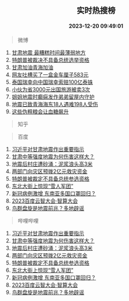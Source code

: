 <div align="center"><h2>实时热搜榜</h2><h4>2023-12-20 09:49:01</h4></div>

> 微博  

1. [甘肃地震 最糟糕时间最薄弱地方](https://s.weibo.com/weibo?q=%E7%94%98%E8%82%83%E5%9C%B0%E9%9C%87%20%E6%9C%80%E7%B3%9F%E7%B3%95%E6%97%B6%E9%97%B4%E6%9C%80%E8%96%84%E5%BC%B1%E5%9C%B0%E6%96%B9&t=31&band_rank=1&Refer=top)<br />
2. [特朗普被裁决不具备总统选举资格](https://s.weibo.com/weibo?q=%23%E7%89%B9%E6%9C%97%E6%99%AE%E8%A2%AB%E8%A3%81%E5%86%B3%E4%B8%8D%E5%85%B7%E5%A4%87%E6%80%BB%E7%BB%9F%E9%80%89%E4%B8%BE%E8%B5%84%E6%A0%BC%23&t=31&band_rank=2&Refer=top)<br />
3. [甘肃加油青海加油](https://s.weibo.com/weibo?q=%23%E7%94%98%E8%82%83%E5%8A%A0%E6%B2%B9%E9%9D%92%E6%B5%B7%E5%8A%A0%E6%B2%B9%23&t=31&band_rank=3&Refer=top)<br />
4. [网友吐槽买了一盒金车厘子583元](https://s.weibo.com/weibo?q=%23%E7%BD%91%E5%8F%8B%E5%90%90%E6%A7%BD%E4%B9%B0%E4%BA%86%E4%B8%80%E7%9B%92%E9%87%91%E8%BD%A6%E5%8E%98%E5%AD%90583%E5%85%83%23&t=31&band_rank=4&Refer=top)<br />
5. [泰国瑞幸向中国瑞幸索赔100亿泰铢](https://s.weibo.com/weibo?q=%23%E6%B3%B0%E5%9B%BD%E7%91%9E%E5%B9%B8%E5%90%91%E4%B8%AD%E5%9B%BD%E7%91%9E%E5%B9%B8%E7%B4%A2%E8%B5%94100%E4%BA%BF%E6%B3%B0%E9%93%A2%23&t=31&band_rank=5&Refer=top)<br />
6. [小伙为省3000元出国旅游被卖3次](https://s.weibo.com/weibo?q=%23%E5%B0%8F%E4%BC%99%E4%B8%BA%E7%9C%813000%E5%85%83%E5%87%BA%E5%9B%BD%E6%97%85%E6%B8%B8%E8%A2%AB%E5%8D%963%E6%AC%A1%23&t=31&band_rank=6&Refer=top)<br />
7. [姐姐地震时癫痫发作弟弟留屋内守护](https://s.weibo.com/weibo?q=%23%E5%A7%90%E5%A7%90%E5%9C%B0%E9%9C%87%E6%97%B6%E7%99%AB%E7%97%AB%E5%8F%91%E4%BD%9C%E5%BC%9F%E5%BC%9F%E7%95%99%E5%B1%8B%E5%86%85%E5%AE%88%E6%8A%A4%23&t=31&band_rank=7&Refer=top)<br />
8. [地震已致青海海东18人遇难198人受伤](https://s.weibo.com/weibo?q=%23%E5%9C%B0%E9%9C%87%E5%B7%B2%E8%87%B4%E9%9D%92%E6%B5%B7%E6%B5%B7%E4%B8%9C18%E4%BA%BA%E9%81%87%E9%9A%BE198%E4%BA%BA%E5%8F%97%E4%BC%A4%23&t=31&band_rank=8&Refer=top)<br />
9. [这些伪粗粮会让血糖飙升](https://s.weibo.com/weibo?q=%23%E8%BF%99%E4%BA%9B%E4%BC%AA%E7%B2%97%E7%B2%AE%E4%BC%9A%E8%AE%A9%E8%A1%80%E7%B3%96%E9%A3%99%E5%8D%87%23&t=31&band_rank=9&Refer=top)<br />

> 知乎  


> 百度  

1. [习近平对甘肃地震作出重要指示](https://www.baidu.com/s?wd=%E4%B9%A0%E8%BF%91%E5%B9%B3%E5%AF%B9%E7%94%98%E8%82%83%E5%9C%B0%E9%9C%87%E4%BD%9C%E5%87%BA%E9%87%8D%E8%A6%81%E6%8C%87%E7%A4%BA&sa=fyb_news&rsv_dl=fyb_news)<br />
2. [甘肃中等强度地震为何伤害这样大？](https://www.baidu.com/s?wd=%E7%94%98%E8%82%83%E4%B8%AD%E7%AD%89%E5%BC%BA%E5%BA%A6%E5%9C%B0%E9%9C%87%E4%B8%BA%E4%BD%95%E4%BC%A4%E5%AE%B3%E8%BF%99%E6%A0%B7%E5%A4%A7%EF%BC%9F&sa=fyb_news&rsv_dl=fyb_news)<br />
3. [地震后村庄遭砂涌：泥浆浪头高3米](https://www.baidu.com/s?wd=%E5%9C%B0%E9%9C%87%E5%90%8E%E6%9D%91%E5%BA%84%E9%81%AD%E7%A0%82%E6%B6%8C%EF%BC%9A%E6%B3%A5%E6%B5%86%E6%B5%AA%E5%A4%B4%E9%AB%983%E7%B1%B3&sa=fyb_news&rsv_dl=fyb_news)<br />
4. [两部门向灾区预拨2亿元救灾资金](https://www.baidu.com/s?wd=%E4%B8%A4%E9%83%A8%E9%97%A8%E5%90%91%E7%81%BE%E5%8C%BA%E9%A2%84%E6%8B%A82%E4%BA%BF%E5%85%83%E6%95%91%E7%81%BE%E8%B5%84%E9%87%91&sa=fyb_news&rsv_dl=fyb_news)<br />
5. [特朗普被裁定不具备总统参选资格](https://www.baidu.com/s?wd=%E7%89%B9%E6%9C%97%E6%99%AE%E8%A2%AB%E8%A3%81%E5%AE%9A%E4%B8%8D%E5%85%B7%E5%A4%87%E6%80%BB%E7%BB%9F%E5%8F%82%E9%80%89%E8%B5%84%E6%A0%BC&sa=fyb_news&rsv_dl=fyb_news)<br />
6. [东北大街上惊现“雪人军团”](https://www.baidu.com/s?wd=%E4%B8%9C%E5%8C%97%E5%A4%A7%E8%A1%97%E4%B8%8A%E6%83%8A%E7%8E%B0%E2%80%9C%E9%9B%AA%E4%BA%BA%E5%86%9B%E5%9B%A2%E2%80%9D&sa=fyb_news&rsv_dl=fyb_news)<br />
7. [新冠病例激增 东南亚多国口罩回归？](https://www.baidu.com/s?wd=%E6%96%B0%E5%86%A0%E7%97%85%E4%BE%8B%E6%BF%80%E5%A2%9E+%E4%B8%9C%E5%8D%97%E4%BA%9A%E5%A4%9A%E5%9B%BD%E5%8F%A3%E7%BD%A9%E5%9B%9E%E5%BD%92%EF%BC%9F&sa=fyb_news&rsv_dl=fyb_news)<br />
8. [2023百度云智大会·智算大会](https://www.baidu.com/s?wd=2023%E7%99%BE%E5%BA%A6%E6%99%BA%E7%AE%97%E5%A4%A7%E4%BC%9A&sa=fyb_news&rsv_dl=fyb_news)<br />
9. [鸟群盘旋是地震前兆？多地辟谣](https://www.baidu.com/s?wd=%E9%B8%9F%E7%BE%A4%E7%9B%98%E6%97%8B%E6%98%AF%E5%9C%B0%E9%9C%87%E5%89%8D%E5%85%86%EF%BC%9F%E5%A4%9A%E5%9C%B0%E8%BE%9F%E8%B0%A3&sa=fyb_news&rsv_dl=fyb_news)<br />

> 哔哩哔哩  

1. [习近平对甘肃地震作出重要指示](https://www.baidu.com/s?wd=%E4%B9%A0%E8%BF%91%E5%B9%B3%E5%AF%B9%E7%94%98%E8%82%83%E5%9C%B0%E9%9C%87%E4%BD%9C%E5%87%BA%E9%87%8D%E8%A6%81%E6%8C%87%E7%A4%BA&sa=fyb_news&rsv_dl=fyb_news)<br />
2. [甘肃中等强度地震为何伤害这样大？](https://www.baidu.com/s?wd=%E7%94%98%E8%82%83%E4%B8%AD%E7%AD%89%E5%BC%BA%E5%BA%A6%E5%9C%B0%E9%9C%87%E4%B8%BA%E4%BD%95%E4%BC%A4%E5%AE%B3%E8%BF%99%E6%A0%B7%E5%A4%A7%EF%BC%9F&sa=fyb_news&rsv_dl=fyb_news)<br />
3. [地震后村庄遭砂涌：泥浆浪头高3米](https://www.baidu.com/s?wd=%E5%9C%B0%E9%9C%87%E5%90%8E%E6%9D%91%E5%BA%84%E9%81%AD%E7%A0%82%E6%B6%8C%EF%BC%9A%E6%B3%A5%E6%B5%86%E6%B5%AA%E5%A4%B4%E9%AB%983%E7%B1%B3&sa=fyb_news&rsv_dl=fyb_news)<br />
4. [两部门向灾区预拨2亿元救灾资金](https://www.baidu.com/s?wd=%E4%B8%A4%E9%83%A8%E9%97%A8%E5%90%91%E7%81%BE%E5%8C%BA%E9%A2%84%E6%8B%A82%E4%BA%BF%E5%85%83%E6%95%91%E7%81%BE%E8%B5%84%E9%87%91&sa=fyb_news&rsv_dl=fyb_news)<br />
5. [特朗普被裁定不具备总统参选资格](https://www.baidu.com/s?wd=%E7%89%B9%E6%9C%97%E6%99%AE%E8%A2%AB%E8%A3%81%E5%AE%9A%E4%B8%8D%E5%85%B7%E5%A4%87%E6%80%BB%E7%BB%9F%E5%8F%82%E9%80%89%E8%B5%84%E6%A0%BC&sa=fyb_news&rsv_dl=fyb_news)<br />
6. [东北大街上惊现“雪人军团”](https://www.baidu.com/s?wd=%E4%B8%9C%E5%8C%97%E5%A4%A7%E8%A1%97%E4%B8%8A%E6%83%8A%E7%8E%B0%E2%80%9C%E9%9B%AA%E4%BA%BA%E5%86%9B%E5%9B%A2%E2%80%9D&sa=fyb_news&rsv_dl=fyb_news)<br />
7. [新冠病例激增 东南亚多国口罩回归？](https://www.baidu.com/s?wd=%E6%96%B0%E5%86%A0%E7%97%85%E4%BE%8B%E6%BF%80%E5%A2%9E+%E4%B8%9C%E5%8D%97%E4%BA%9A%E5%A4%9A%E5%9B%BD%E5%8F%A3%E7%BD%A9%E5%9B%9E%E5%BD%92%EF%BC%9F&sa=fyb_news&rsv_dl=fyb_news)<br />
8. [2023百度云智大会·智算大会](https://www.baidu.com/s?wd=2023%E7%99%BE%E5%BA%A6%E6%99%BA%E7%AE%97%E5%A4%A7%E4%BC%9A&sa=fyb_news&rsv_dl=fyb_news)<br />
9. [鸟群盘旋是地震前兆？多地辟谣](https://www.baidu.com/s?wd=%E9%B8%9F%E7%BE%A4%E7%9B%98%E6%97%8B%E6%98%AF%E5%9C%B0%E9%9C%87%E5%89%8D%E5%85%86%EF%BC%9F%E5%A4%9A%E5%9C%B0%E8%BE%9F%E8%B0%A3&sa=fyb_news&rsv_dl=fyb_news)<br />
